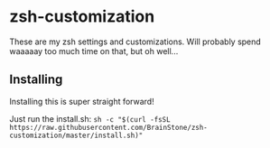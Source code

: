# zsh-customization

These are my zsh settings and customizations. Will probably spend waaaaay too much time on that, but oh well...

## Installing

Installing this is super straight forward!

Just run the install.sh: `sh -c "$(curl -fsSL https://raw.githubusercontent.com/BrainStone/zsh-customization/master/install.sh)"`
